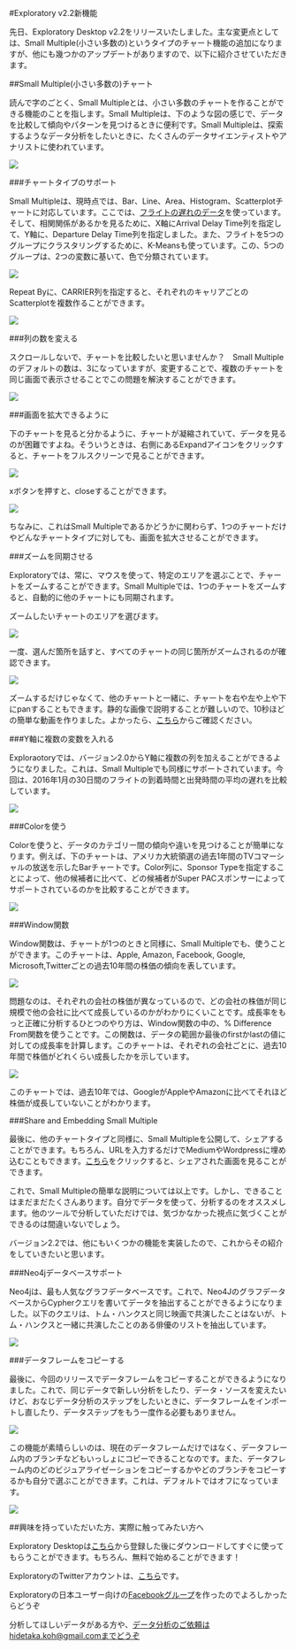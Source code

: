 #Exploratory v2.2新機能

先日、Exploratory Desktop v2.2をリリースいたしました。主な変更点としては、Small Multiple(小さい多数の)というタイプのチャート機能の追加になりますが、他にも幾つかのアップデートがありますので、以下に紹介させていただきます。


##Small Multiple(小さい多数の)チャート

 読んで字のごとく、Small Multipleとは、小さい多数のチャートを作ることができる機能のことを指します。Small Multipleは、下のような図の感じで、データを比較して傾向やパターンを見つけるときに便利です。Small Multipleは、探索するようなデータ分析をしたいときに、たくさんのデータサイエンティストやアナリストに使われています。

![](images/Small-Multiple.png)

###チャートタイプのサポート

Small Multipleは、現時点では、Bar、Line、Area、Histogram、Scatterplotチャートに対応しています。ここでは、[フライトの遅れのデータ](https://www.dropbox.com/s/vi530bac7836ch9/airline_delay_2014_1.csv?dl=0)を使っています。そして、相関関係があるかを見るために、X軸にArrival Delay Time列を指定して、Y軸に、Departure Delay Time列を指定しました。また、フライトを5つのグループにクラスタリングするために、K-Meansも使っています。この、5つのグループは、2つの変数に基いて、色で分類されています。

![](images/two-variables.png)

Repeat Byに、CARRIER列を指定すると、それぞれのキャリアごとのScatterplotを複数作ることができます。

![](images/Scatterplot-mu.png)

###列の数を変える

スクロールしないで、チャートを比較したいと思いませんか？　Small Multipleのデフォルトの数は、3になっていますが、変更することで、複数のチャートを同じ画面で表示させることでこの問題を解決することができます。

![](images/change-the-number.png)

###画面を拡大できるように

下のチャートを見ると分かるように、チャートが凝縮されていて、データを見るのが困難ですよね。そういうときは、右側にあるExpandアイコンをクリックすると、チャートをフルスクリーンで見ることができます。

![](images/fullscreen-2.2.png)

xボタンを押すと、closeすることができます。

![](images/close-2.2.png)

ちなみに、これはSmall Multipleであるかどうかに関わらず、1つのチャートだけやどんなチャートタイプに対しても、画面を拡大させることができます。


###ズームを同期させる

Exploratoryでは、常に、マウスを使って、特定のエリアを選ぶことで、チャートをズームすることができます。Small Multipleでは、1つのチャートをズームすると、自動的に他のチャートにも同期されます。

ズームしたいチャートのエリアを選びます。

![](images/synchronized-way.png)

一度、選んだ箇所を話すと、すべてのチャートの同じ箇所がズームされるのが確認できます。

![](images/same-area-together.png)

ズームするだけじゃなくて、他のチャートと一緒に、チャートを右や左や上や下にpanすることもできます。静的な画像で説明することが難しいので、10秒ほどの簡単な動画を作りました。よかったら、[こちら](https://vimeo.com/185888353)からご確認ください。


###Y軸に複数の変数を入れる

Exploraotoryでは、バージョン2.0からY軸に複数の列を加えることができるようになりました。これは、Small Multipleでも同様にサポートされています。今回は、2016年1月の30日間のフライトの到着時間と出発時間の平均の遅れを比較しています。

![](images/departure-delay.png)


###Colorを使う

Colorを使うと、データのカテゴリー間の傾向や違いを見つけることが簡単になります。例えば、下のチャートは、アメリカ大統領選の過去1年間のTVコマーシャルの放送を示したBarチャートです。Color列に、Sponsor Typeを指定することによって、他の候補者に比べて、どの候補者がSuper PACスポンサーによってサポートされているのかを比較することができます。

![](images/sponsors-compared.png)

###Window関数

Window関数は、チャートが1つのときと同様に、Small Multipleでも、使うことができます。このチャートは、Apple, Amazon, Facebook, Google, Microsoft,Twitterごとの過去10年間の株価の傾向を表しています。

![](images/trend-of-stock-prices.png)

問題なのは、それぞれの会社の株価が異なっているので、どの会社の株価が同じ規模で他の会社に比べて成長しているのかがわかりにくいことです。成長率をもっと正確に分析するひとつのやり方は、Window関数の中の、% Difference From関数を使うことです。この関数は、データの範囲か最後のfirstかlastの値に対しての成長率を計算します。このチャートは、それぞれの会社ごとに、過去10年間で株価がどれくらい成長したかを示しています。

![](images/much-the-stock.png)

このチャートでは、過去10年では、GoogleがAppleやAmazonに比べてそれほど株価が成長していないことがわかります。

###Share and Embedding Small Multiple

最後に、他のチャートタイプと同様に、Small Multipleを公開して、シェアすることができます。もちろん、URLを入力するだけでMediumやWordpressに埋め込むこともできます。[こちら](https://exploratory.io/viz/kanaugust/6671727394823968?cb=1476067303385)をクリックすると、シェアされた画面を見ることができます。

これで、Small Multipleの簡単な説明については以上です。しかし、できることはまだまだたくさんあります。自分でデータを使って、分析するのをオススメします。他のツールで分析していただけでは、気づかなかった視点に気づくことができるのは間違いないでしょう。

バージョン2.2では、他にもいくつかの機能を実装したので、これからその紹介をしていきたいと思います。


###Neo4jデータベースサポート

Neo4jは、最も人気なグラフデータベースです。これで、Neo4JのグラフデータベースからCypherクエリを書いてデータを抽出することができるようになりました。以下のクエリは、トム・ハンクスと同じ映画で共演したことはないが、トム・ハンクスと一緒に共演したことのある俳優のリストを抽出しています。

![](images/tom-data.png)

###データフレームをコピーする

最後に、今回のリリースでデータフレームをコピーすることができるようになりました。これで、同じデータで新しい分析をしたり、データ・ソースを変えたいけど、おなじデータ分析のステップをしたいときに、データフレームをインポートし直したり、データステップをもう一度作る必要もありません。

![](images/copy-the-data-frame.png)

この機能が素晴らしいのは、現在のデータフレームだけではなく、データフレーム内のブランチなどもいっしょにコピーできることなのです。また、データフレーム内のどのビジュアライゼーションをコピーするかやどのブランチをコピーするかも自分で選ぶことができます。これは、デフォルトではオフになっています。

![](images/copy-the-data-frame2.png)

##興味を持っていただいた方、実際に触ってみたい方へ

Exploratory Desktopは[こちら](https://exploratory.io/
)から登録した後にダウンロードしてすぐに使ってもらうことができます。もちろん、無料で始めることができます！


ExploratoryのTwitterアカウントは、[こちら](https://twitter.com/ExploratoryData
)です。

Exploratoryの日本ユーザー向けの[Facebookグループ](https://www.facebook.com/groups/1087437647994959/members/
)を作ったのでよろしかったらどうぞ

分析してほしいデータがある方や、データ分析のご依頼はhidetaka.koh@gmail.comまでどうぞ